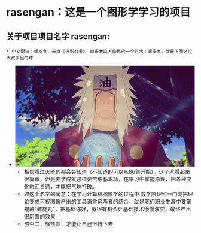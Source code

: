 # rasengan：这是一个图形学学习的项目

## 关于项目项目名字 rasengan:
    * 中文翻译：螺旋丸，来自《火影忍者》 自来教鸣人修炼的一个忍术：螺旋丸，就是下图这位大叔手里的球
* ![gif](docs/JiraiyaRasengan.gif)
  * 相信看过火影的都会会知道（不知道的可以从86集开始）。这个术看起来很简单，但是要学成就必须要苦练基本功，在练习中掌握原理，把各种变化融汇贯通，才能把气球打破。
  * 取这个名字的寓意：在学习计算机图形学的过程中 数学原理和一门能把理论变成可视图像产出的工具语言这两者的结合，就是我们职业生涯中要掌握的“螺旋丸”，把基础练好，就很有机会让基础技术慢慢演变，最终产出很厉害的效果
  * 够中二，够热血，才能让自己坚持下去

